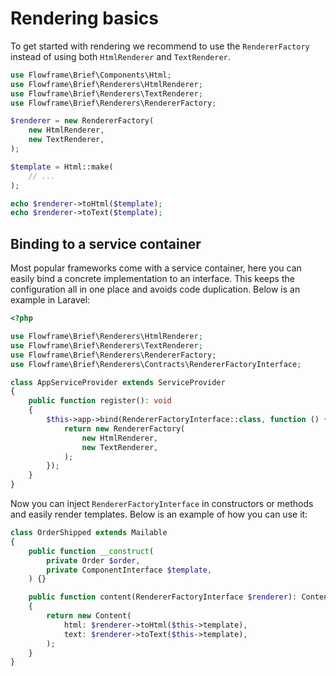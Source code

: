 # Rendering basics

To get started with rendering we recommend to use the `RendererFactory` instead of using both `HtmlRenderer` and `TextRenderer`.

```php
use Flowframe\Brief\Components\Html;
use Flowframe\Brief\Renderers\HtmlRenderer;
use Flowframe\Brief\Renderers\TextRenderer;
use Flowframe\Brief\Renderers\RendererFactory;

$renderer = new RendererFactory(
    new HtmlRenderer,
    new TextRenderer,
);

$template = Html::make(
    // ...
);

echo $renderer->toHtml($template);
echo $renderer->toText($template);
```

## Binding to a service container

Most popular frameworks come with a service container, here you can easily bind a concrete implementation to an interface. This keeps the configuration all in one place and avoids code duplication. Below is an example in Laravel:

```php
<?php

use Flowframe\Brief\Renderers\HtmlRenderer;
use Flowframe\Brief\Renderers\TextRenderer;
use Flowframe\Brief\Renderers\RendererFactory;
use Flowframe\Brief\Renderers\Contracts\RendererFactoryInterface;

class AppServiceProvider extends ServiceProvider
{
    public function register(): void
    {
        $this->app->bind(RendererFactoryInterface::class, function () {
            return new RendererFactory(
                new HtmlRenderer,
                new TextRenderer,
            );
        });
    }
}
```

Now you can inject `RendererFactoryInterface` in constructors or methods and easily render templates. Below is an example of how you can use it:

```php
class OrderShipped extends Mailable
{
    public function __construct(
        private Order $order,
        private ComponentInterface $template,
    ) {}

    public function content(RendererFactoryInterface $renderer): Content
    {
        return new Content(
            html: $renderer->toHtml($this->template),
            text: $renderer->toText($this->template),
        );
    }
}
```
